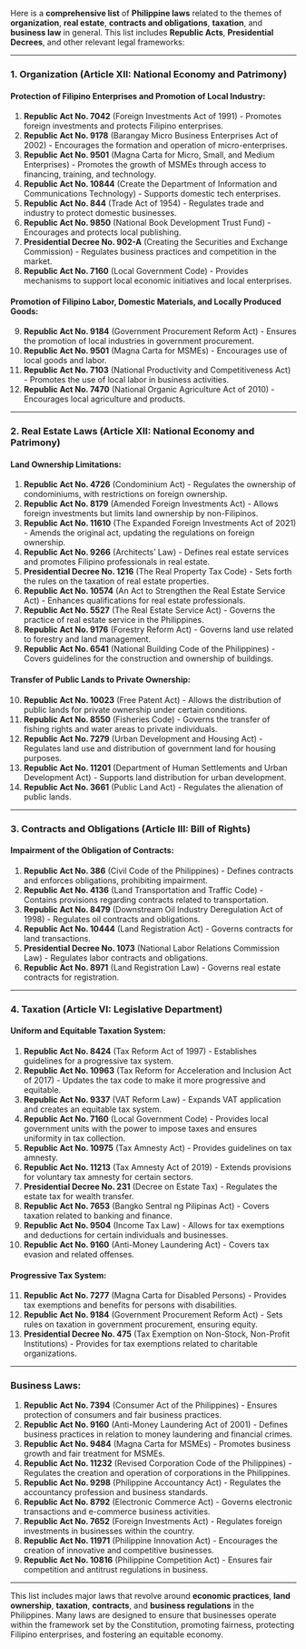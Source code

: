 Here is a **comprehensive list** of **Philippine laws** related to the themes of **organization**, **real estate**, **contracts and obligations**, **taxation**, and **business law** in general. This list includes **Republic Acts**, **Presidential Decrees**, and other relevant legal frameworks:

---

### **1. Organization (Article XII: National Economy and Patrimony)**

#### **Protection of Filipino Enterprises and Promotion of Local Industry:**
1. **Republic Act No. 7042** (Foreign Investments Act of 1991) - Promotes foreign investments and protects Filipino enterprises.
2. **Republic Act No. 9178** (Barangay Micro Business Enterprises Act of 2002) - Encourages the formation and operation of micro-enterprises.
3. **Republic Act No. 9501** (Magna Carta for Micro, Small, and Medium Enterprises) - Promotes the growth of MSMEs through access to financing, training, and technology.
4. **Republic Act No. 10844** (Create the Department of Information and Communications Technology) - Supports domestic tech enterprises.
5. **Republic Act No. 844** (Trade Act of 1954) - Regulates trade and industry to protect domestic businesses.
6. **Republic Act No. 9850** (National Book Development Trust Fund) - Encourages and protects local publishing.
7. **Presidential Decree No. 902-A** (Creating the Securities and Exchange Commission) - Regulates business practices and competition in the market.
8. **Republic Act No. 7160** (Local Government Code) - Provides mechanisms to support local economic initiatives and local enterprises.

#### **Promotion of Filipino Labor, Domestic Materials, and Locally Produced Goods:**
9. **Republic Act No. 9184** (Government Procurement Reform Act) - Ensures the promotion of local industries in government procurement.
10. **Republic Act No. 9501** (Magna Carta for MSMEs) - Encourages use of local goods and labor.
11. **Republic Act No. 7103** (National Productivity and Competitiveness Act) - Promotes the use of local labor in business activities.
12. **Republic Act No. 7470** (National Organic Agriculture Act of 2010) - Encourages local agriculture and products.

---

### **2. Real Estate Laws (Article XII: National Economy and Patrimony)**

#### **Land Ownership Limitations:**
1. **Republic Act No. 4726** (Condominium Act) - Regulates the ownership of condominiums, with restrictions on foreign ownership.
2. **Republic Act No. 8179** (Amended Foreign Investments Act) - Allows foreign investments but limits land ownership by non-Filipinos.
3. **Republic Act No. 11610** (The Expanded Foreign Investments Act of 2021) - Amends the original act, updating the regulations on foreign ownership.
4. **Republic Act No. 9266** (Architects’ Law) - Defines real estate services and promotes Filipino professionals in real estate.
5. **Presidential Decree No. 1216** (The Real Property Tax Code) - Sets forth the rules on the taxation of real estate properties.
6. **Republic Act No. 10574** (An Act to Strengthen the Real Estate Service Act) - Enhances qualifications for real estate professionals.
7. **Republic Act No. 5527** (The Real Estate Service Act) - Governs the practice of real estate service in the Philippines.
8. **Republic Act No. 9176** (Forestry Reform Act) - Governs land use related to forestry and land management.
9. **Republic Act No. 6541** (National Building Code of the Philippines) - Covers guidelines for the construction and ownership of buildings.

#### **Transfer of Public Lands to Private Ownership:**
10. **Republic Act No. 10023** (Free Patent Act) - Allows the distribution of public lands for private ownership under certain conditions.
11. **Republic Act No. 8550** (Fisheries Code) - Governs the transfer of fishing rights and water areas to private individuals.
12. **Republic Act No. 7279** (Urban Development and Housing Act) - Regulates land use and distribution of government land for housing purposes.
13. **Republic Act No. 11201** (Department of Human Settlements and Urban Development Act) - Supports land distribution for urban development.
14. **Republic Act No. 3661** (Public Land Act) - Regulates the alienation of public lands.

---

### **3. Contracts and Obligations (Article III: Bill of Rights)**

#### **Impairment of the Obligation of Contracts:**
1. **Republic Act No. 386** (Civil Code of the Philippines) - Defines contracts and enforces obligations, prohibiting impairment.
2. **Republic Act No. 4136** (Land Transportation and Traffic Code) - Contains provisions regarding contracts related to transportation.
3. **Republic Act No. 8479** (Downstream Oil Industry Deregulation Act of 1998) - Regulates oil contracts and obligations.
4. **Republic Act No. 10444** (Land Registration Act) - Governs contracts for land transactions.
5. **Presidential Decree No. 1073** (National Labor Relations Commission Law) - Regulates labor contracts and obligations.
6. **Republic Act No. 8971** (Land Registration Law) - Governs real estate contracts for registration.

---

### **4. Taxation (Article VI: Legislative Department)**

#### **Uniform and Equitable Taxation System:**
1. **Republic Act No. 8424** (Tax Reform Act of 1997) - Establishes guidelines for a progressive tax system.
2. **Republic Act No. 10963** (Tax Reform for Acceleration and Inclusion Act of 2017) - Updates the tax code to make it more progressive and equitable.
3. **Republic Act No. 9337** (VAT Reform Law) - Expands VAT application and creates an equitable tax system.
4. **Republic Act No. 7160** (Local Government Code) - Provides local government units with the power to impose taxes and ensures uniformity in tax collection.
5. **Republic Act No. 10975** (Tax Amnesty Act) - Provides guidelines on tax amnesty.
6. **Republic Act No. 11213** (Tax Amnesty Act of 2019) - Extends provisions for voluntary tax amnesty for certain sectors.
7. **Presidential Decree No. 231** (Decree on Estate Tax) - Regulates the estate tax for wealth transfer.
8. **Republic Act No. 7653** (Bangko Sentral ng Pilipinas Act) - Covers taxation related to banking and finance.
9. **Republic Act No. 9504** (Income Tax Law) - Allows for tax exemptions and deductions for certain individuals and businesses.
10. **Republic Act No. 9160** (Anti-Money Laundering Act) - Covers tax evasion and related offenses.

#### **Progressive Tax System:**
11. **Republic Act No. 7277** (Magna Carta for Disabled Persons) - Provides tax exemptions and benefits for persons with disabilities.
12. **Republic Act No. 9184** (Government Procurement Reform Act) - Sets rules on taxation in government procurement, ensuring equity.
13. **Presidential Decree No. 475** (Tax Exemption on Non-Stock, Non-Profit Institutions) - Provides for tax exemptions related to charitable organizations.

---

### **Business Laws:**

1. **Republic Act No. 7394** (Consumer Act of the Philippines) - Ensures protection of consumers and fair business practices.
2. **Republic Act No. 9160** (Anti-Money Laundering Act of 2001) - Defines business practices in relation to money laundering and financial crimes.
3. **Republic Act No. 9484** (Magna Carta for MSMEs) - Promotes business growth and fair treatment for MSMEs.
4. **Republic Act No. 11232** (Revised Corporation Code of the Philippines) - Regulates the creation and operation of corporations in the Philippines.
5. **Republic Act No. 9298** (Philippine Accountancy Act) - Regulates the accountancy profession and business standards.
6. **Republic Act No. 8792** (Electronic Commerce Act) - Governs electronic transactions and e-commerce business activities.
7. **Republic Act No. 7652** (Foreign Investments Act) - Regulates foreign investments in businesses within the country.
8. **Republic Act No. 11971** (Philippine Innovation Act) - Encourages the creation of innovative and competitive businesses.
9. **Republic Act No. 10816** (Philippine Competition Act) - Ensures fair competition and antitrust regulations in business.

---

This list includes major laws that revolve around **economic practices**, **land ownership**, **taxation**, **contracts**, and **business regulations** in the Philippines. Many laws are designed to ensure that businesses operate within the framework set by the Constitution, promoting fairness, protecting Filipino enterprises, and fostering an equitable economy.
